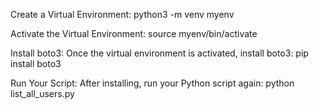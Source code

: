 Create a Virtual Environment:
python3 -m venv myenv

Activate the Virtual Environment:
source myenv/bin/activate


Install boto3: Once the virtual environment is activated, install boto3:
pip install boto3

Run Your Script: After installing, run your Python script again:
python list_all_users.py